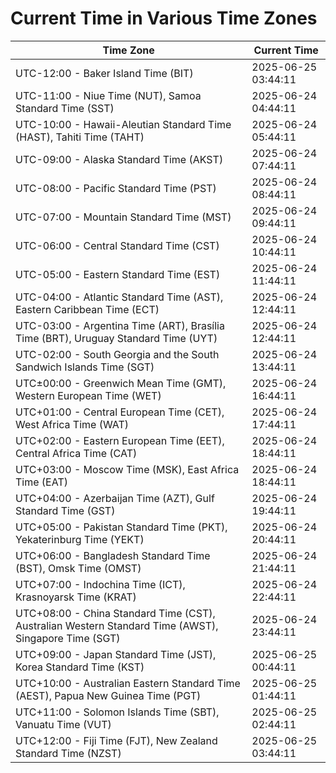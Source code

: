 # Current Time in Various Time Zones

| Time Zone | Current Time |
|-----------|--------------|
| UTC-12:00 - Baker Island Time (BIT) | 2025-06-25 03:44:11 |
| UTC-11:00 - Niue Time (NUT), Samoa Standard Time (SST) | 2025-06-24 04:44:11 |
| UTC-10:00 - Hawaii-Aleutian Standard Time (HAST), Tahiti Time (TAHT) | 2025-06-24 05:44:11 |
| UTC-09:00 - Alaska Standard Time (AKST) | 2025-06-24 07:44:11 |
| UTC-08:00 - Pacific Standard Time (PST) | 2025-06-24 08:44:11 |
| UTC-07:00 - Mountain Standard Time (MST) | 2025-06-24 09:44:11 |
| UTC-06:00 - Central Standard Time (CST) | 2025-06-24 10:44:11 |
| UTC-05:00 - Eastern Standard Time (EST) | 2025-06-24 11:44:11 |
| UTC-04:00 - Atlantic Standard Time (AST), Eastern Caribbean Time (ECT) | 2025-06-24 12:44:11 |
| UTC-03:00 - Argentina Time (ART), Brasília Time (BRT), Uruguay Standard Time (UYT) | 2025-06-24 12:44:11 |
| UTC-02:00 - South Georgia and the South Sandwich Islands Time (SGT) | 2025-06-24 13:44:11 |
| UTC±00:00 - Greenwich Mean Time (GMT), Western European Time (WET) | 2025-06-24 16:44:11 |
| UTC+01:00 - Central European Time (CET), West Africa Time (WAT) | 2025-06-24 17:44:11 |
| UTC+02:00 - Eastern European Time (EET), Central Africa Time (CAT) | 2025-06-24 18:44:11 |
| UTC+03:00 - Moscow Time (MSK), East Africa Time (EAT) | 2025-06-24 18:44:11 |
| UTC+04:00 - Azerbaijan Time (AZT), Gulf Standard Time (GST) | 2025-06-24 19:44:11 |
| UTC+05:00 - Pakistan Standard Time (PKT), Yekaterinburg Time (YEKT) | 2025-06-24 20:44:11 |
| UTC+06:00 - Bangladesh Standard Time (BST), Omsk Time (OMST) | 2025-06-24 21:44:11 |
| UTC+07:00 - Indochina Time (ICT), Krasnoyarsk Time (KRAT) | 2025-06-24 22:44:11 |
| UTC+08:00 - China Standard Time (CST), Australian Western Standard Time (AWST), Singapore Time (SGT) | 2025-06-24 23:44:11 |
| UTC+09:00 - Japan Standard Time (JST), Korea Standard Time (KST) | 2025-06-25 00:44:11 |
| UTC+10:00 - Australian Eastern Standard Time (AEST), Papua New Guinea Time (PGT) | 2025-06-25 01:44:11 |
| UTC+11:00 - Solomon Islands Time (SBT), Vanuatu Time (VUT) | 2025-06-25 02:44:11 |
| UTC+12:00 - Fiji Time (FJT), New Zealand Standard Time (NZST) | 2025-06-25 03:44:11 |
